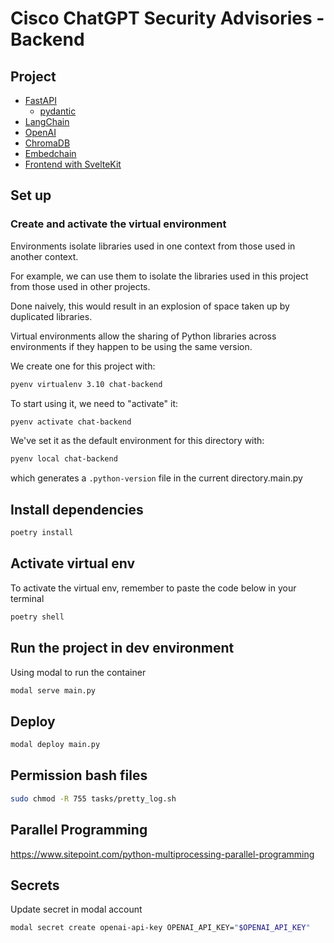 # Cisco ChatGPT Security Advisories - Backend

## Project

- [FastAPI](https://fastapi.tiangolo.com/)
  - [pydantic](https://docs.pydantic.dev/latest/)
- [LangChain](https://python.langchain.com/docs/get_started/introduction.html)
- [OpenAI](https://openai.com/)
- [ChromaDB](https://www.trychroma.com/)
- [Embedchain](https://github.com/embedchain/embedchain)
- [Frontend with SvelteKit](https://github.com/candidosales/cisco-chat-frontend)

## Set up

### Create and activate the virtual environment

Environments isolate libraries used in one context from those used in another context.

For example, we can use them to isolate the libraries used in this project from those used in other projects.

Done naively, this would result in an explosion of space taken up by duplicated libraries.

Virtual environments allow the sharing of Python libraries across environments if they happen to be using the same version.

We create one for this project with:

```bash
pyenv virtualenv 3.10 chat-backend
```

To start using it, we need to "activate" it:

```bash
pyenv activate chat-backend
```

We've set it as the default environment for this directory with:

```bash
pyenv local chat-backend
```

which generates a `.python-version` file in the current directory.main.py

## Install dependencies

```bash
poetry install
```

## Activate virtual env

To activate the virtual env, remember to paste the code below in your terminal

```bash
poetry shell
```

## Run the project in dev environment

Using modal to run the container

```bash
modal serve main.py
```

## Deploy

```bash
modal deploy main.py
```

## Permission bash files

```bash
sudo chmod -R 755 tasks/pretty_log.sh
```

## Parallel Programming

https://www.sitepoint.com/python-multiprocessing-parallel-programming

## Secrets

Update secret in modal account

```bash
modal secret create openai-api-key OPENAI_API_KEY="$OPENAI_API_KEY"
```
